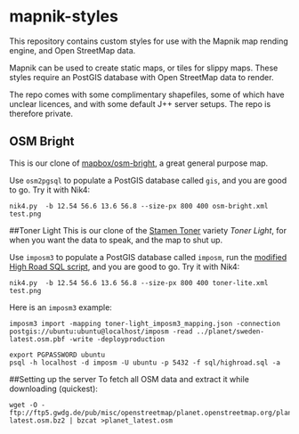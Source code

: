 # mapnik-styles
This repository contains custom styles for use with the Mapnik map rending engine, and Open StreetMap data.

Mapnik can be used to create static maps, or tiles for slippy maps. These styles require an PostGIS database with Open StreetMap data to render.

The repo comes with some complimentary shapefiles, some of which have unclear licences, and with some default J++ server setups. The repo is therefore private.

## OSM Bright
This is our clone of [mapbox/osm-bright](https://github.com/mapbox/osm-bright), a great general purpose map.

Use `osm2pgsql` to populate a PostGIS database called `gis`, and you are good to go. Try it with Nik4:

    nik4.py  -b 12.54 56.6 13.6 56.8 --size-px 800 400 osm-bright.xml test.png


##Toner Light
This is our clone of the [Stamen Toner](https://github.com/stamen/toner-carto) variety *Toner Light*, for when you want the data to speak, and the map to shut up.

Use `imposm3` to populate a PostGIS database called `imposm`, run the [modified High Road SQL script](https://github.com/stamen/toner-carto/blob/master/sql/functions/highroad.sql), and you are good to go. Try it with Nik4:

    nik4.py  -b 12.54 56.6 13.6 56.8 --size-px 800 400 toner-lite.xml test.png

Here is an `imposm3` example:

    imposm3 import -mapping toner-light_imposm3_mapping.json -connection postgis://ubuntu:ubuntu@localhost/imposm -read ../planet/sweden-latest.osm.pbf -write -deployproduction

    export PGPASSWORD ubuntu
    psql -h localhost -d imposm -U ubuntu -p 5432 -f sql/highroad.sql -a


##Setting up the server
To fetch all OSM data and extract it while downloading (quickest):

    wget -O - ftp://ftp5.gwdg.de/pub/misc/openstreetmap/planet.openstreetmap.org/planet/planet-latest.osm.bz2 | bzcat >planet_latest.osm

